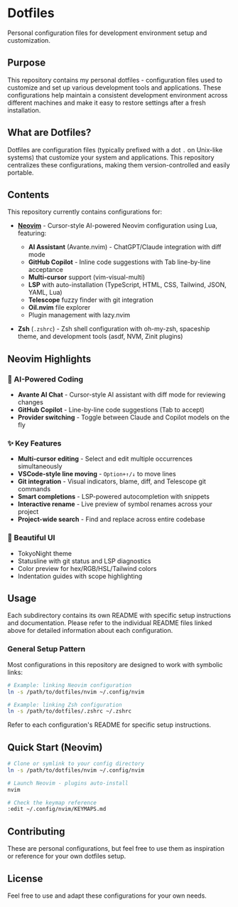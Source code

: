 # Dotfiles

Personal configuration files for development environment setup and customization.

## Purpose

This repository contains my personal dotfiles - configuration files used to customize and set up various development tools and applications. These configurations help maintain a consistent development environment across different machines and make it easy to restore settings after a fresh installation.

## What are Dotfiles?

Dotfiles are configuration files (typically prefixed with a dot `.` on Unix-like systems) that customize your system and applications. This repository centralizes these configurations, making them version-controlled and easily portable.

## Contents

This repository currently contains configurations for:

- **[Neovim](nvim/README.md)** - Cursor-style AI-powered Neovim configuration using Lua, featuring:
  - **AI Assistant** (Avante.nvim) - ChatGPT/Claude integration with diff mode
  - **GitHub Copilot** - Inline code suggestions with Tab line-by-line acceptance
  - **Multi-cursor** support (vim-visual-multi)
  - **LSP** with auto-installation (TypeScript, HTML, CSS, Tailwind, JSON, YAML, Lua)
  - **Telescope** fuzzy finder with git integration
  - **Oil.nvim** file explorer
  - Plugin management with lazy.nvim
  
- **Zsh** (`.zshrc`) - Zsh shell configuration with oh-my-zsh, spaceship theme, and development tools (asdf, NVM, Zinit plugins)

## Neovim Highlights

### 🤖 AI-Powered Coding
- **Avante AI Chat** - Cursor-style AI assistant with diff mode for reviewing changes
- **GitHub Copilot** - Line-by-line code suggestions (Tab to accept)
- **Provider switching** - Toggle between Claude and Copilot models on the fly

### ✨ Key Features
- **Multi-cursor editing** - Select and edit multiple occurrences simultaneously
- **VSCode-style line moving** - `Option+↑/↓` to move lines
- **Git integration** - Visual indicators, blame, diff, and Telescope git commands
- **Smart completions** - LSP-powered autocompletion with snippets
- **Interactive rename** - Live preview of symbol renames across your project
- **Project-wide search** - Find and replace across entire codebase

### 🎨 Beautiful UI
- TokyoNight theme
- Statusline with git status and LSP diagnostics
- Color preview for hex/RGB/HSL/Tailwind colors
- Indentation guides with scope highlighting

## Usage

Each subdirectory contains its own README with specific setup instructions and documentation. Please refer to the individual README files linked above for detailed information about each configuration.

### General Setup Pattern

Most configurations in this repository are designed to work with symbolic links:

```bash
# Example: linking Neovim configuration
ln -s /path/to/dotfiles/nvim ~/.config/nvim

# Example: linking Zsh configuration
ln -s /path/to/dotfiles/.zshrc ~/.zshrc
```

Refer to each configuration's README for specific setup instructions.

## Quick Start (Neovim)

```bash
# Clone or symlink to your config directory
ln -s /path/to/dotfiles/nvim ~/.config/nvim

# Launch Neovim - plugins auto-install
nvim

# Check the keymap reference
:edit ~/.config/nvim/KEYMAPS.md
```

## Contributing

These are personal configurations, but feel free to use them as inspiration or reference for your own dotfiles setup.

## License

Feel free to use and adapt these configurations for your own needs.

